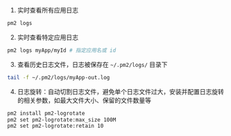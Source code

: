 1. 实时查看所有应用日志

```bash
pm2 logs
```

2. 实时查看特定应用日志

```bash
pm2 logs myApp/myId # 指定应用名或 id
```

3. 查看历史日志文件，日志被保存在 `~/.pm2/logs/` 目录下

```bash
tail -f ~/.pm2/logs/myApp-out.log
```

4. 日志旋转：自动切割日志文件，避免单个日志文件过大，安装并配置日志旋转的相关参数，如最大文件大小、保留的文件数量等

```bash
pm2 install pm2-logrotate
pm2 set pm2-logrotate:max_size 100M 
pm2 set pm2-logrotate:retain 10
```